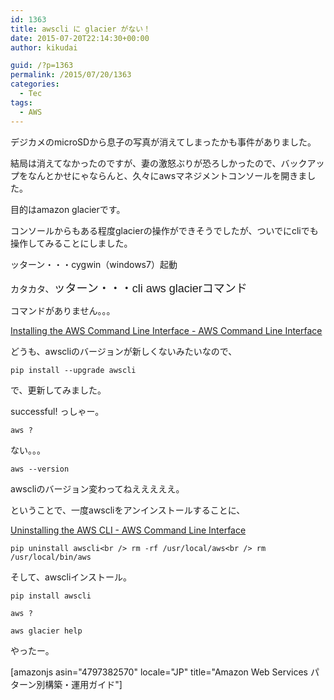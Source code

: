 ```yaml
---
id: 1363
title: awscli に glacier がない！
date: 2015-07-20T22:14:30+00:00
author: kikudai

guid: /?p=1363
permalink: /2015/07/20/1363
categories:
  - Tec
tags:
  - AWS
---
```

デジカメのmicroSDから息子の写真が消えてしまったかも事件がありました。

結局は消えてなかったのですが、妻の激怒ぶりが恐ろしかったので、バックアップをなんとかせにゃならんと、久々にawsマネジメントコンソールを開きました。

目的はamazon glacierです。

コンソールからもある程度glacierの操作ができそうでしたが、ついでにcliでも操作してみることにしました。

ッターン・・・cygwin（windows7）起動

カタカタ、<span style="font-family: 'Source Sans Pro', Helvetica, Arial, sans-serif; font-size: 18px; font-style: normal;">ッターン・・・cli aws glacierコマンド</span>

コマンドがありません。。。

<!--more-->

<a href="http://docs.aws.amazon.com/cli/latest/userguide/installing.html" target="_blank">Installing the AWS Command Line Interface - AWS Command Line Interface</a>

どうも、awscliのバージョンが新しくないみたいなので、

`pip install --upgrade awscli`

で、更新してみました。

successful! っしゃー。

`aws ?`

ない。。。

`aws --version`

awscliのバージョン変わってねえええええ。

ということで、一度awscliをアンインストールすることに、

<a href="http://docs.aws.amazon.com/cli/latest/userguide/cli-uninstall.html" target="_blank">Uninstalling the AWS CLI - AWS Command Line Interface</a>

`pip uninstall awscli<br />
rm -rf /usr/local/aws<br />
rm /usr/local/bin/aws`

そして、awscliインストール。

`pip install awscli`

`aws ?`

`aws glacier help`

やったー。

[amazonjs asin="4797382570" locale="JP" title="Amazon Web Services パターン別構築・運用ガイド"]